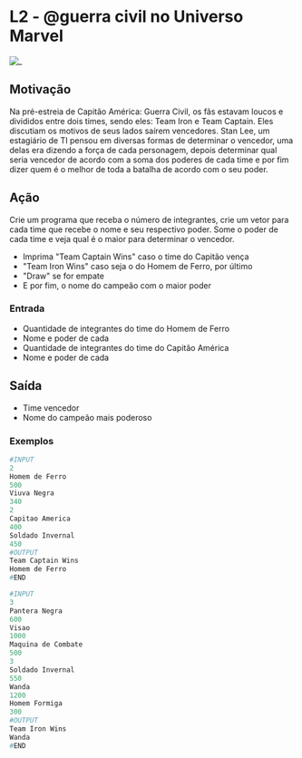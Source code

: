 # L2 - @guerra civil no Universo Marvel

![_](https://raw.githubusercontent.com/qxcodefup/arcade/master/base/guerra/cover.jpg)

## Motivação

Na pré-estreia de Capitão América: Guerra Civil, os fãs estavam loucos e divididos entre dois times, sendo eles: Team Iron e Team Captain. Eles discutiam os motivos de seus lados saírem vencedores. Stan Lee, um estagiário de TI pensou em diversas formas de determinar o vencedor, uma delas era dizendo a força de cada personagem, depois determinar qual seria vencedor de acordo com a soma dos poderes de cada time e por fim dizer quem é o melhor de toda a batalha de acordo com o seu poder.

## Ação

Crie um programa que receba o número de integrantes, crie um vetor para cada time que recebe o nome e seu respectivo poder. Some o poder de cada time e veja qual é o maior para determinar o vencedor.

* Imprima "Team Captain Wins" caso o time do Capitão vença  
* "Team Iron Wins" caso seja o do Homem de Ferro, por último  
* "Draw" se for empate  
* E por fim, o nome do campeão com o maior poder

### Entrada

* Quantidade de integrantes do time do Homem de Ferro
* Nome e poder de cada
* Quantidade de integrantes do time do Capitão América
* Nome e poder de cada

## Saída

* Time vencedor
* Nome do campeão mais poderoso

### Exemplos

``` py
#INPUT
2
Homem de Ferro
500
Viuva Negra
340
2
Capitao America
400
Soldado Invernal
450
#OUTPUT
Team Captain Wins
Homem de Ferro
#END
```

```py
#INPUT
3
Pantera Negra
600
Visao
1000
Maquina de Combate
500
3
Soldado Invernal
550
Wanda
1200
Homem Formiga
300
#OUTPUT
Team Iron Wins
Wanda
#END
```
